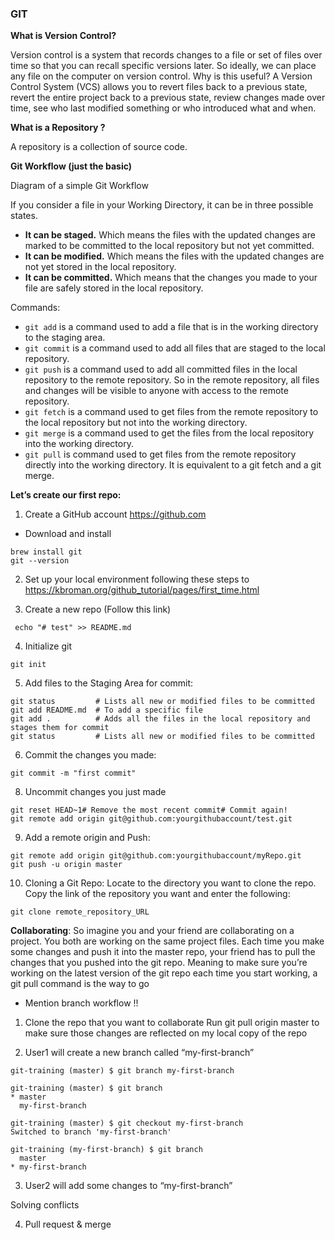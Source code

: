 ### GIT 

**What is Version Control?**

Version control is a system that records changes to a file or set of files over time so that you can recall specific versions later. So ideally, we can place any file on the computer on version control.
Why is this useful?
A Version Control System (VCS) allows you to revert files back to a previous state, revert the entire project back to a previous state, review changes made over time, see who last modified something or who introduced what and when. 

**What is a Repository ?**

A repository is a collection of source code.

**Git Workflow (just the basic)**

Diagram of a simple Git Workflow

If you consider a file in your Working Directory, it can be in three possible states.
- **It can be staged.** Which means the files with the updated changes are marked to be committed to the local repository but not yet committed.
- **It can be modified.** Which means the files with the updated changes are not yet stored in the local repository.
- **It can be committed.** Which means that the changes you made to your file are safely stored in the local repository.

Commands:

- ```git add``` is a command used to add a file that is in the working directory to the staging area.
- ```git commit``` is a command used to add all files that are staged to the local repository.
- ```git push``` is a command used to add all committed files in the local repository to the remote repository. So in the remote repository, all files and changes will be visible to anyone with access to the remote repository.
- ```git fetch``` is a command used to get files from the remote repository to the local repository but not into the working directory.
- ```git merge``` is a command used to get the files from the local repository into the working directory.
- ```git pull``` is command used to get files from the remote repository directly into the working directory. It is equivalent to a git fetch and a git merge.

**Let’s create our first repo:**
1) Create a GitHub account https://github.com
- Download and install
```
brew install git
git --version
```

2) Set up your local environment following these steps to https://kbroman.org/github_tutorial/pages/first_time.html

3) Create a new repo (Follow this link)
```
 echo "# test" >> README.md
```

4) Initialize git
```
git init
``` 

5) Add files to the Staging Area for commit:
```
git status         # Lists all new or modified files to be committed
git add README.md  # To add a specific file
git add .          # Adds all the files in the local repository and stages them for commit
git status         # Lists all new or modified files to be committed

```

6) Commit the changes you made:
```
git commit -m "first commit"

```

8) Uncommit changes you just made
```
git reset HEAD~1# Remove the most recent commit# Commit again!
git remote add origin git@github.com:yourgithubaccount/test.git
```

9) Add a remote origin and Push:
```
git remote add origin git@github.com:yourgithubaccount/myRepo.git
git push -u origin master
```

10) Cloning a Git Repo:
Locate to the directory you want to clone the repo. Copy the link of the repository you want and enter the following:
```
git clone remote_repository_URL
```

**Collaborating**:
So imagine you and your friend are collaborating on a project. You both are working on the same project files. 
Each time you make some changes and push it into the master repo, your friend has to pull the changes that you pushed 
into the git repo. Meaning to make sure you’re working on the latest version of the git repo each time you start working, 
a git pull command is the way to go

- Mention branch workflow !!

1) Clone the repo that you want to collaborate
Run git pull origin master to make sure those changes are reflected on my local copy of the repo

2) User1 will create a new branch called “my-first-branch”
```
git-training (master) $ git branch my-first-branch

git-training (master) $ git branch
* master
  my-first-branch

git-training (master) $ git checkout my-first-branch
Switched to branch 'my-first-branch'

git-training (my-first-branch) $ git branch
  master
* my-first-branch

```

3) User2 will add some changes to “my-first-branch”

Solving conflicts

4) Pull request & merge










